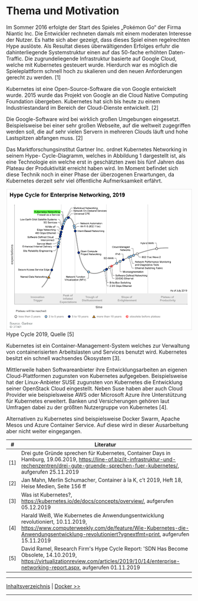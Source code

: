 # Thema und Motivation

Im Sommer 2016 erfolgte der Start des Spieles „Pokémon Go“ der Firma Niantic Inc. Die Entwickler rechneten damals mit einem moderaten Interesse der Nutzer. Es hatte sich aber gezeigt, dass dieses Spiel einen regelrechten Hype auslöste. Als Resultat dieses überwältigenden Erfolges erfuhr die dahinterliegende Systemstruktur einen auf das 50-fache erhöhten Daten-Traffic. Die zugrundeliegende Infrastruktur basierte auf Google Cloud, welche mit Kubernetes gesteuert wurde. Hierdurch war es möglich die Spieleplattform schnell hoch zu skalieren und den neuen Anforderungen gerecht zu werden. [1]

Kubernetes ist eine Open-Source-Software die von Google entwickelt wurde. 2015 wurde das Projekt von Google an die Cloud Native Computing Foundation übergeben. Kubernetes hat sich bis heute zu einem Industriestandard im Bereich der Cloud-Dienste entwickelt. [2]

Die Google-Software wird bei wirklich großen Umgebungen eingesetzt. Beispielsweise bei einer sehr großen Webseite, auf die weltweit zugegriffen werden soll, die auf sehr vielen Servern in mehreren Clouds läuft und hohe Lastspitzen abfangen muss. [2]

Das Marktforschungsinstitut Gartner Inc. ordnet Kubernetes Networking in seinem Hype- Cycle-Diagramm, welches in Abbildung 1 dargestellt ist, als eine Technologie ein welche erst in geschätzten zwei bis fünf Jahren das Plateau der Produktivität erreicht haben wird. Im Moment befindet sich diese Technik noch in einer Phase der überzogenen Erwartungen, da Kubernetes derzeit sehr viel öffentliche Aufmerksamkeit erfährt.

![Hype Cycle 2019](./images/image1.png)
Hype Cycle 2019, Quelle [5]

Kubernetes ist ein Container-Management-System welches zur Verwaltung von containerisierten Arbeitslasten und Services benutzt wird. Kubernetes besitzt ein schnell wachsendes Ökosystem [3].

Mittlerweile haben Softwareanbieter ihre Entwicklungsarbeiten an eigenen Cloud-Plattformen zugunsten von Kubernetes aufgegeben. Beispielsweise hat der Linux-Anbieter SUSE zugunsten von Kubernetes die Entwicklung seiner OpenStack Cloud eingestellt. Neben Suse haben aber auch Cloud Provider wie beispielsweise AWS oder Microsoft Azure ihre Unterstützung für Kubernetes erweitert. Banken und Versicherungen gehören laut Umfragen dabei zu der größten Nutzergruppe von Kubernetes [4].

Alternativen zu Kubernetes sind beispielsweise Docker Swarm, Apache Mesos und Azure Container Service. Auf diese wird in dieser Ausarbeitung aber nicht weiter eingegangen.

| #   | Literatur                                                                                                                                                                                                                  |
| --- | -------------------------------------------------------------------------------------------------------------------------------------------------------------------------------------------------------------------------- |
| [1] | Drei gute Gründe sprechen für Kubernetes, Container Days in Hamburg, 19.06.2019, https://line-of.biz/it-infrastruktur-und-rechenzentren/drei-gute-gruende-sprechen-fuer-kubernetes/, aufgerufen 25.11.2019                 |
| [2] | Jan Mahn, Merlin Schumacher, Container à la K, c’t 2019, Heft 18, Heise Medien, Seite 156 ff                                                                                                                               |
| [3] | Was ist Kubernetes?, https://kubernetes.io/de/docs/concepts/overview/, aufgerufen 05.12.2019                                                                                                                               |
| [4] | Harald Weiß, Wie Kubernetes die Anwendungsentwicklung revolutioniert, 10.11.2019, https://www.computerweekly.com/de/feature/Wie-Kubernetes-die-Anwendungsentwicklung-revolutioniert?vgnextfmt=print, aufgerufen 15.11.2019 |
| [5] | David Ramel, Research Firm's Hype Cycle Report: 'SDN Has Become Obsolete, 14.10.2019, https://virtualizationreview.com/articles/2019/10/14/enterprise-networking-report.aspx, aufgerufen 01.11.2019                        |

---

[Inhaltsverzeichnis](0_title.md) | [Docker >>](2_docker.md)

---
